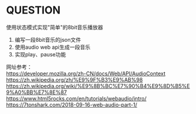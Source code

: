 QUESTION
====

使用状态模式实现"简单"的8bit音乐播放器

1. 编写一段8bit音乐的json文件
1. 使用audio web api生成一段音乐
2. 实现play、pause功能

网址参考：   
https://developer.mozilla.org/zh-CN/docs/Web/API/AudioContext   
https://zh.wikipedia.org/zh/%E9%9F%B3%E9%AB%98  
https://zh.wikipedia.org/wiki/%E9%8B%BC%E7%90%B4%E9%8D%B5%E9%A0%BB%E7%8E%87 
https://www.html5rocks.com/en/tutorials/webaudio/intro/     
https://7tonshark.com/2018-09-16-web-audio-part-1/      
